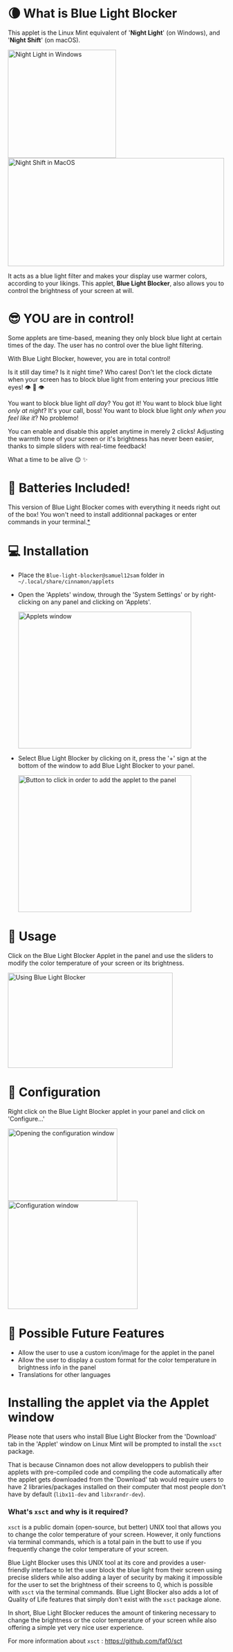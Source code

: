 # :waning_crescent_moon: What is Blue Light Blocker 
This applet is the Linux Mint equivalent of '**Night Light**' (on Windows), and '**Night Shift**' (on macOS).

<img alt="Night Light in Windows" src="https://github.com/user-attachments/assets/bc55a22c-b986-496c-b77e-b9e718308fd2" width="250" height="250">
<img alt="Night Shift in MacOS" src="https://github.com/user-attachments/assets/2d0a4e9c-1c55-476e-b2b4-29f133f49c56" width="500" height="250">

It acts as a blue light filter and makes your display use warmer colors, according to your likings. This applet, **Blue Light Blocker**, also allows you to control the brightness of your screen at will. 

# :sunglasses: YOU are in control!
Some applets are time-based, meaning they only block blue light at certain times of the day. The user has no control over the blue light filtering.

With Blue Light Blocker, however, you are in total control!

Is it still day time? Is it night time? Who cares! Don't let the clock dictate when your screen has to block blue light from entering your precious little eyes! 👁️ 👄 👁️

You want to block blue light *all day*? You got it!
You want to block blue light *only at night*? It's your call, boss!
You want to block blue light *only when you feel like it*? No problemo! 

You can enable and disable this applet anytime in merely 2 clicks! 
Adjusting the warmth tone of your screen or it's brightness has never been easier, thanks to simple sliders with real-time feedback!

What a time to be alive :relieved: :sparkles:

# :battery: Batteries Included!
This version of Blue Light Blocker comes with everything it needs right out of the box!
You won't need to install additionnal packages or enter commands in your terminal.[*](#installing-the-applet-via-the-applet-window)

# :computer: Installation
- Place the `Blue-light-blocker@samuel12sam` folder in `~/.local/share/cinnamon/applets`

- Open the 'Applets' window, through the 'System Settings' or by right-clicking on any panel and clicking on 'Applets'.

    <img alt="Applets window" src="https://github.com/user-attachments/assets/af491c83-8ed9-4e2f-ac0d-0bf08e01a0fc" width="400" height="316">

- Select Blue Light Blocker by clicking on it, press the '+' sign at the bottom of the window to add Blue Light Blocker to your panel.

    <img alt="Button to click in order to add the applet to the panel" src="https://github.com/user-attachments/assets/e85972c0-d480-4e68-a64e-5979b4f031b1" width="400" height="316">

# :construction_worker: Usage
Click on the Blue Light Blocker Applet in the panel and use the sliders to modify the color temperature of your screen or its brightness.

 <img alt="Using Blue Light Blocker" src="https://github.com/user-attachments/assets/5300ee3f-28e9-4ad9-8547-edab8240591a" width="381" height="220">

# :wrench: Configuration

Right click on the Blue Light Blocker applet in your panel and click on 'Configure...'

<img alt="Opening the configuration window" src="https://github.com/user-attachments/assets/2c608c1c-71c6-41be-b5b3-8f21b34f9b95" width="253" height="167">
<img alt="Configuration window" src="https://github.com/user-attachments/assets/8d66fc1e-1d92-4d39-aa8a-03af1d648ab8" width="300" height="250">


# 🚧 Possible Future Features
- Allow the user to use a custom icon/image for the applet in the panel
- Allow the user to display a custom format for the color temperature in brightness info in the panel
- Translations for other languages

# Installing the applet via the Applet window
Please note that users who install Blue Light Blocker from the 'Download' tab in the 'Applet' window on Linux Mint will be prompted to install the `xsct` package.

That is because Cinnamon does not allow developpers to publish their applets with pre-compiled code and compiling the code automatically after the applet gets downloaded from the 'Download' tab
would require users to have 2 libraries/packages installed on their computer that most people don't have by default (`libx11-dev` and `libxrandr-dev`). 

### What's `xsct` and why is it required?
`xsct` is a public domain (open-source, but better) UNIX tool that allows you to change the color temperature of your screen. However, it only functions via terminal commands, which is a total pain in the butt to use if you
frequently change the color temperature of your screen. 

Blue Light Blocker uses this UNIX tool at its core and provides a user-friendly interface to let the user block the blue light from their screen
using precise sliders while also adding a layer of security by making it impossible for the user to set the brightness of their screens to 0, which is possible with `xsct` via the terminal commands. 
Blue Light Blocker also adds a lot of Quality of Life features that simply don't exist with the `xsct` package alone. 

In short, Blue Light Blocker reduces the amount of tinkering necessary to change the brightness or the color temperature of your screen while also offering a simple yet very nice user experience.

For more information about `xsct` : https://github.com/faf0/sct


